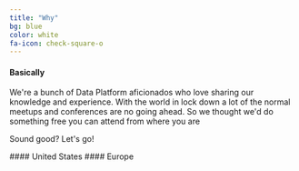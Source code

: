 ```yaml
---
title: "Why"
bg: blue
color: white
fa-icon: check-square-o
---
```


#### Basically

We're a bunch of Data Platform aficionados who love sharing our knowledge and experience. With the world in lock down a lot of the normal meetups and conferences are no going ahead. So we thought we'd do something free you can attend from where you are

Sound good? Let's go!

  <i class="fa fa-circle fa-stack-2x text-white"></i>#### United States
  <i class="fa fa-cloud fa-stack-1x text-orange"></i>#### Europe